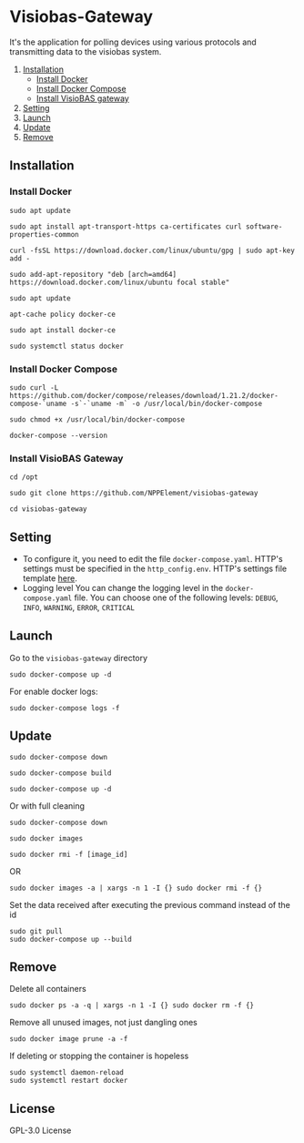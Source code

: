 # Visiobas-Gateway

It's the application for polling devices using various protocols and transmitting data to
the visiobas system.

1. [Installation](#Installation)
   - [Install Docker](#Install-Docker)
   - [Install Docker Compose](#Install-Docker-Compose)
   - [Install VisioBAS gateway](#Install-VisioBAS-Gateway)
2. [Setting](#Setting)
3. [Launch](#Launch)
4. [Update](#Update)
5. [Remove](#Remove)

## Installation
### Install Docker

```
sudo apt update
```

```
sudo apt install apt-transport-https ca-certificates curl software-properties-common
```

```
curl -fsSL https://download.docker.com/linux/ubuntu/gpg | sudo apt-key add -
```

```
sudo add-apt-repository "deb [arch=amd64] https://download.docker.com/linux/ubuntu focal stable"
```

```
sudo apt update
```

```
apt-cache policy docker-ce
```

```
sudo apt install docker-ce
```

```
sudo systemctl status docker
```

### Install Docker Compose
```
sudo curl -L https://github.com/docker/compose/releases/download/1.21.2/docker-compose-`uname -s`-`uname -m` -o /usr/local/bin/docker-compose
```

```
sudo chmod +x /usr/local/bin/docker-compose
```

```
docker-compose --version
```

### Install VisioBAS Gateway
```
cd /opt
```

```
sudo git clone https://github.com/NPPElement/visiobas-gateway
```

```
cd visiobas-gateway
```

## Setting
- To configure it, you need to edit the file `docker-compose.yaml`. HTTP's settings must be
specified in the `http_config.env`. HTTP's settings file
template [here](http_config.env.template).
- Logging level
You can change the logging level in the `docker-compose.yaml` file. You can choose one of
the following levels: `DEBUG`, `INFO`, `WARNING`, `ERROR`, `CRITICAL`

## Launch
Go to the `visiobas-gateway` directory
```
sudo docker-compose up -d
```

For enable docker logs:
```
sudo docker-compose logs -f
```

## Update
```
sudo docker-compose down
```

```
sudo docker-compose build
```

```
sudo docker-compose up -d
```
Or with full cleaning
```
sudo docker-compose down 
```

```
sudo docker images
```

```
sudo docker rmi -f [image_id]
```
OR
```
sudo docker images -a | xargs -n 1 -I {} sudo docker rmi -f {}
```
Set the data received after executing the previous command instead of the id
```
sudo git pull
sudo docker-compose up --build
```

## Remove
Delete all containers
```
sudo docker ps -a -q | xargs -n 1 -I {} sudo docker rm -f {}
```
Remove all unused images, not just dangling ones
```
sudo docker image prune -a -f
```
If deleting or stopping the container is hopeless
```
sudo systemctl daemon-reload
sudo systemctl restart docker
```

## License
GPL-3.0 License

